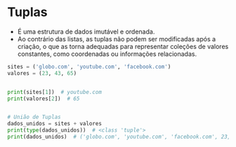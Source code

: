 # Tuplas


- É uma estrutura de dados imutável e ordenada.
- Ao contrário das listas, as tuplas não podem ser modificadas após a criação,  o que as torna adequadas para representar coleções de valores constantes, como coordenadas ou informações relacionadas.


```python
sites = ('globo.com', 'youtube.com', 'facebook.com')
valores = (23, 43, 65)


print(sites[1])  # youtube.com
print(valores[2])  # 65


# União de Tuplas
dados_unidos = sites + valores
print(type(dados_unidos))  # <class 'tuple'>
print(dados_unidos)  # ('globo.com', 'youtube.com', 'facebook.com', 23, 43, 65)
```